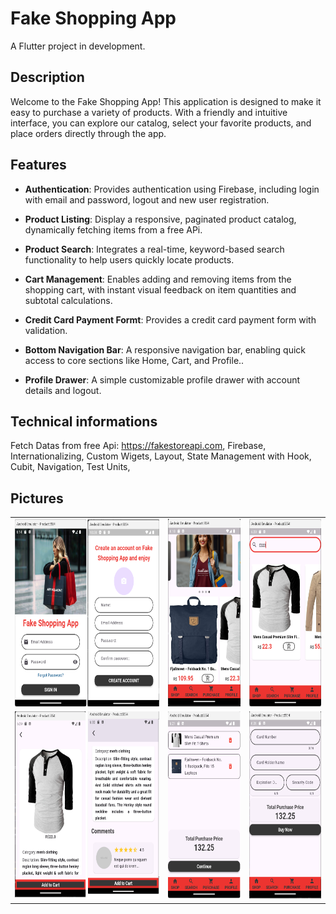 # Fake Shopping App

A Flutter project in development.

## Description

Welcome to the Fake Shopping App! This application is designed to make it easy to purchase a variety of products. With a friendly and intuitive interface, you can explore our catalog, select your favorite products, and place orders directly through the app.

## Features

- **Authentication**: Provides authentication using Firebase, including login with email and password, logout and new user registration.

- **Product Listing**: Display a responsive, paginated product catalog, dynamically fetching items from a free APi.

- **Product Search**: Integrates a real-time, keyword-based search functionality to help users quickly locate products.

- **Cart Management**: Enables adding and removing items from the shopping cart, with instant visual feedback on item quantities and subtotal calculations.

- **Credit Card Payment Formt**: Provides a credit card payment form with validation.

- **Bottom Navigation Bar**: A responsive navigation bar, enabling quick access to core sections like Home, Cart, and Profile..

- **Profile Drawer**: A simple customizable profile drawer with account details and logout.

## Technical informations

Fetch Datas from free Api: https://fakestoreapi.com,
Firebase,
Internationalizing,
Custom Wigets,
Layout,
State Management with Hook,
Cubit,
Navigation,
Test Units,

## Pictures

<table>
  <tr>
    <td><img src="lib/src/core/assets/prints/login.png" alt="Login" width="300" height="300"/></td>
    <td><img src="lib/src/core/assets/prints/home.png" alt="Home"  width="150" height="300"/></td>
    <td><img src="lib/src/core/assets/prints/search.png" alt="Search"  width="150" height="300"/></td>
  </tr>
  <tr>
    <td><img src="lib/src/core/assets/prints/product_details.png" alt="Product Details"  width="300" height="300"/></td>
    <td><img src="lib/src/core/assets/prints/purchase.png" alt="Purchase"  width="150" height="300"/></td>
    <td><img  src="lib/src/core/assets/prints/form.png" alt="form"  width="150" height="300"/></td>
  </tr>
</table>

